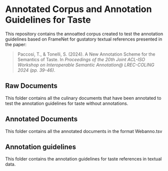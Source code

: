 # Annotated Corpus and Annotation Guidelines for Taste 

This repository contains the annoatted corpus created to test the annotation guidelines based on FrameNet for gustatory textual references presented in the paper:

> Paccosi, T., & Tonelli, S. (2024). A New Annotation Scheme for the Semantics of Taste. In *Proceedings of the 20th Joint ACL-ISO Workshop on Interoperable Semantic Annotation@ LREC-COLING 2024 (pp. 39-46)*.

## Raw Documents

This folder contains all the culinary documents that have been annotated to test the annotation guidelines for taste without annotations.

## Annotated Documents

This folder contains all the annotated documents in the format Webanno.tsv

## Annotation guidelines 

This folder contains the annotation guidelines for taste references in textual data. 
